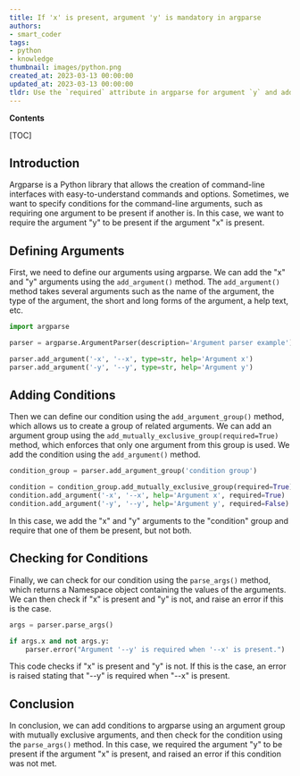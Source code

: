 ```yaml
---
title: If 'x' is present, argument 'y' is mandatory in argparse
authors:
- smart_coder
tags:
- python
- knowledge
thumbnail: images/python.png
created_at: 2023-03-13 00:00:00
updated_at: 2023-03-13 00:00:00
tldr: Use the `required` attribute in argparse for argument `y` and add a custom condition in the `if` block for argument `x` to achieve the required behavior.
---
```


**Contents**

[TOC]

## Introduction
Argparse is a Python library that allows the creation of command-line interfaces with easy-to-understand commands and options. Sometimes, we want to specify conditions for the command-line arguments, such as requiring one argument to be present if another is. In this case, we want to require the argument "y" to be present if the argument "x" is present. 

## Defining Arguments
First, we need to define our arguments using argparse. We can add the "x" and "y" arguments using the `add_argument()` method. The `add_argument()` method takes several arguments such as the name of the argument, the type of the argument, the short and long forms of the argument, a help text, etc.

```python
import argparse

parser = argparse.ArgumentParser(description='Argument parser example')

parser.add_argument('-x', '--x', type=str, help='Argument x')
parser.add_argument('-y', '--y', type=str, help='Argument y')
```

## Adding Conditions
Then we can define our condition using the `add_argument_group()` method, which allows us to create a group of related arguments. We can add an argument group using the `add_mutually_exclusive_group(required=True)` method, which enforces that only one argument from this group is used. We add the condition using the `add_argument()` method.

```python
condition_group = parser.add_argument_group('condition group')

condition = condition_group.add_mutually_exclusive_group(required=True)
condition.add_argument('-x', '--x', help='Argument x', required=True)
condition.add_argument('-y', '--y', help='Argument y', required=False)
```

In this case, we add the "x" and "y" arguments to the "condition" group and require that one of them be present, but not both. 

## Checking for Conditions
Finally, we can check for our condition using the `parse_args()` method, which returns a Namespace object containing the values of the arguments. We can then check if "x" is present and "y" is not, and raise an error if this is the case.

```python
args = parser.parse_args()

if args.x and not args.y:
    parser.error("Argument '--y' is required when '--x' is present.")
```

This code checks if "x" is present and "y" is not. If this is the case, an error is raised stating that "--y" is required when "--x" is present.

## Conclusion
In conclusion, we can add conditions to argparse using an argument group with mutually exclusive arguments, and then check for the condition using the `parse_args()` method. In this case, we required the argument "y" to be present if the argument "x" is present, and raised an error if this condition was not met.
